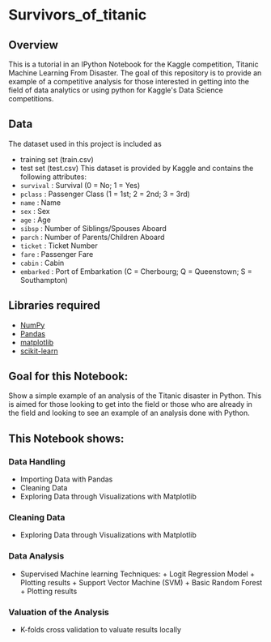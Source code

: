 # Survivors_of_titanic

## Overview
This is a tutorial in an IPython Notebook for the Kaggle competition, Titanic Machine Learning From Disaster. The goal of this repository is to provide an example of a competitive analysis for those interested in getting into the field of data analytics or using python for Kaggle's Data Science competitions.

## Data
The dataset used in this project is included as 
* training set (train.csv)
* test set (test.csv)
This dataset is provided by Kaggle and contains the following attributes:
* `survival` : Survival (0 = No; 1 = Yes)
* `pclass` : Passenger Class (1 = 1st; 2 = 2nd; 3 = 3rd)
* `name` : Name
* `sex` : Sex
* `age` : Age
* `sibsp` : Number of Siblings/Spouses Aboard
* `parch` : Number of Parents/Children Aboard
* `ticket` : Ticket Number
* `fare` : Passenger Fare
* `cabin` : Cabin
* `embarked` : Port of Embarkation (C = Cherbourg; Q = Queenstown; S = Southampton)

## Libraries required
* [NumPy](https://numpy.org/)
* [Pandas](https://pandas.pydata.org/)
* [matplotlib](https://matplotlib.org/)
* [scikit-learn](https://scikit-learn.org/)

## Goal for this Notebook:
Show a simple example of an analysis of the Titanic disaster in Python. This is aimed for those looking to get into the field or those who are already in the field and looking to see an example of an analysis done with Python.

## This Notebook shows:
### Data Handling
* Importing Data with Pandas
* Cleaning Data
* Exploring Data through Visualizations with Matplotlib
### Cleaning Data
* Exploring Data through Visualizations with Matplotlib
### Data Analysis
* Supervised Machine learning Techniques: + Logit Regression Model + Plotting results + Support Vector Machine (SVM) + Basic Random Forest + Plotting results
### Valuation of the Analysis
* K-folds cross validation to valuate results locally
